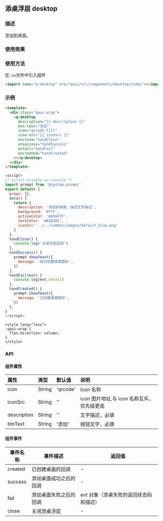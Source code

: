 ## 添桌浮层 desktop

### 描述

添加到桌面。

### 使用效果

<preview url="https://editor.quickapp.cn/preview/2011/sL/2011sL1yEg08/build/pages/desktop"/>

### 使用方法

在`.ux`文件中引入组件

```html
<import name="q-desktop" src="qaui/src/components/desktop/index"></import>
```

### 示例

```html
<template>
  <div class="qaui-wrap">
    <q-desktop
      description="{{ description }}"
      btn-text="添加"
      icon="qrcode-fill"
      icon-src="{{ iconSrc }}"
      onclose="handClose"
      onsuccess="handSuccess"
      onfail="handFail"
      oncreated="handCreated"
    ></q-desktop>
  </div>
</template>
```

```javascript
<script>
/* eslint-disable no-console */
import prompt from '@system.prompt'
export default {
  props: {},
  data() {
    return {
      description: '添加到桌面，描述文字描述',
      background: '#fff',
      activeColor: '#456FFF',
      textColor: '#B2B2B2',
      iconSrc:'../../common/images/default_blue.png'
    }
  },
  handClose() {
    console.log('关闭浮层回调')
  },
  handSuccess() {
    prompt.showToast({
      message: '成功创建桌面图标',
    })
  },
  handFail(evt) {
    console.log(evt.detail)
  },
  handCreated() {
    prompt.showToast({
      message: '已创建桌面图标',
    })
  },
}
</script>
```

```less
<style lang="less">
.qaui-wrap {
  flex-direction: column;
}
</style>
```

### API

#### 组件属性

| 属性        | 类型   | 默认值   | 说明                                       |
| :---------- | :----- | :------- | :----------------------------------------- |
| icon        | String | 'qrcode' | icon 名称                                  |
| iconSrc     | String | ''       | icon 图片地址,与 icon 名称互斥，优先级更高 |
| description | String | ''       | 文字描述，必填                             |
| btnText     | String | '添加'   | 按钮文字，必填                             |

#### 组件事件

| 事件名称 | 事件描述               | 返回值                                 |
| -------- | ---------------------- | -------------------------------------- |
| created  | 已创建桌面的回调       | -                                      |
| success  | 添加桌面成功之后的回调 | -                                      |
| fail     | 添加桌面失败之后的回调 | evt 对象（添桌失败的返回状态码和描述） |
| close    | 关闭添桌浮层           | -                                      |
